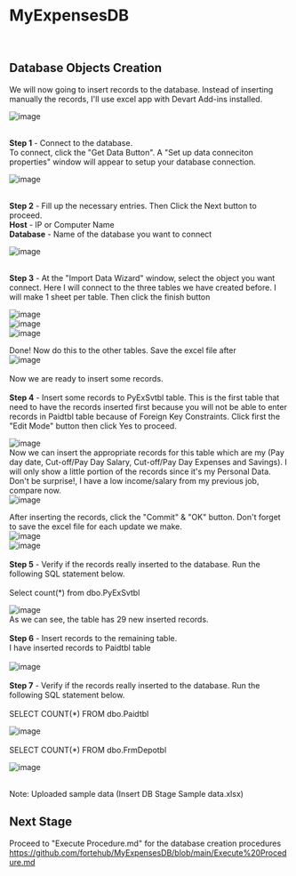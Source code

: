 # **MyExpensesDB**
<br/>

**Database Objects Creation**
----------------------------------------------------------------------------------------------------------------------------------
We will now going to insert records to the database. Instead of inserting manually the records, I'll use excel app with Devart Add-ins installed.

![image](https://user-images.githubusercontent.com/95063830/157231296-3d1f0c47-daa0-4053-831e-51009b05d6a2.png)
<br/>
<br/>

**Step 1** - Connect to the database. <br/>
To connect, click the "Get Data Button". A "Set up data conneciton properties" window will appear to setup your database connection.

![image](https://user-images.githubusercontent.com/95063830/157231732-a0ec0efa-499f-4377-ace0-1cf8233ad26a.png)
<br/>
<br/>

**Step 2** - Fill up the necessary entries. Then Click the Next button to proceed.    <br/>
**Host** - IP or Computer Name<br/>
**Database** - Name of the database you want to connect                               <br/>

![image](https://user-images.githubusercontent.com/95063830/157232327-7182eeb2-d33d-42fd-9798-8fc642dc7f9d.png)
<br/>
<br/>

**Step 3** - At the "Import Data Wizard" window, select the object you want connect. Here I will connect to the three tables we have created before. I will make 1 sheet per table. Then click the finish button

![image](https://user-images.githubusercontent.com/95063830/157232702-f9115660-be41-43c4-aaa4-0c235f13e75c.png)
<br/>
![image](https://user-images.githubusercontent.com/95063830/157232821-0657f2e5-16d8-46b8-8dfb-2812d82c878f.png)
<br/>
![image](https://user-images.githubusercontent.com/95063830/157232930-12199f4a-99a0-43c5-9629-a2b2c3a60866.png)
<br/>

Done! Now do this to the other tables. Save the excel file after <br/>
![image](https://user-images.githubusercontent.com/95063830/157233135-4c452835-4ace-455a-a7a4-4363d9c6385c.png)
<br/>
<br/>
Now we are ready to insert some records.
<br/>
<br/>
**Step 4** - Insert some records to PyExSvtbl table. This is the first table that need to have the records inserted first because you will not be able to enter records in Paidtbl table because of Foreign Key Constraints. Click first the "Edit Mode" button then click Yes to proceed. <br/>

![image](https://user-images.githubusercontent.com/95063830/157234394-6b7d612f-672e-46c6-8a43-e2f808a954b6.png)
<br/>
Now we can insert the appropriate records for this table which are my (Pay day date, Cut-off/Pay Day Salary, Cut-off/Pay Day Expenses and Savings). I will only show a little portion of the records since it's my Personal Data. Don't be surprise!, I have a low income/salary from my previous job, compare now. 
<br/>
![image](https://user-images.githubusercontent.com/95063830/157234960-b3bf3528-9530-4a2c-8a0a-7bca3f11489a.png)
<br/>

After inserting the records, click the "Commit" & "OK" button. Don't forget to save the excel file for each update we make.  <br/>
![image](https://user-images.githubusercontent.com/95063830/157235336-fcf256df-0b59-4d59-a921-37707c9eee1e.png)
<br/>
![image](https://user-images.githubusercontent.com/95063830/157236260-f4453146-13c7-4206-98cd-5084df406872.png)
<br/>
<br/>
**Step 5** - Verify if the records really inserted to the database. Run the following SQL statement below.
<br/>
<br/>
Select count(*) from dbo.PyExSvtbl

![image](https://user-images.githubusercontent.com/95063830/157235783-104da3ed-f5f0-4d6b-92d7-54d1ae9d61dc.png)
<br/>
As we can see, the table has 29 new inserted records.
<br/>
<br/>
**Step 6** - Insert records to the remaining table.   <br/>
I have inserted records to Paidtbl table              <br/>
<br/>
![image](https://user-images.githubusercontent.com/95063830/157236609-1882793a-1bb3-4939-ab98-02f7a1cc52f4.png)
<br/>
<br/>
**Step 7** - Verify if the records really inserted to the database. Run the following SQL statement below.
<br/>
<br/>
SELECT COUNT(*) FROM dbo.Paidtbl

![image](https://user-images.githubusercontent.com/95063830/157236986-95cad117-8623-4cda-957e-cd926af5e55c.png)
<br/>
<br/>
SELECT COUNT(*) FROM dbo.FrmDepotbl

![image](https://user-images.githubusercontent.com/95063830/157238238-9c65728c-d045-4f71-b260-5da5e3cc6b88.png)
<br/>
<br/>

Note: Uploaded sample data (Insert DB Stage Sample data.xlsx)


**Next Stage**
-----------------------------------------------------------------------------------------------------------------------------------
Proceed to "Execute Procedure.md" for the database creation procedures
<br/>
https://github.com/fortehub/MyExpensesDB/blob/main/Execute%20Procedure.md
